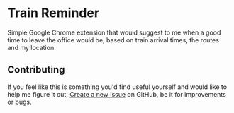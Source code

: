 # Train Reminder
Simple Google Chrome extension that would suggest to me when a good time to leave the office would be, based on train arrival times, the routes and my location.

## Contributing

If you feel like this is something you'd find useful yourself and would like to help me figure it out, [Create a new issue](https://github.com/DominikWidomski/train-reminder/issues/new) on GitHub, be it for improvements or bugs.

